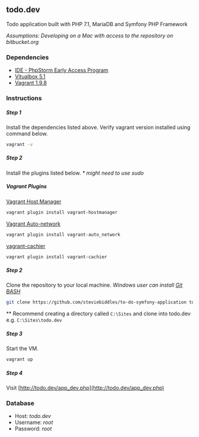## todo.dev
Todo application built with PHP 7.1, MariaDB and Symfony PHP Framework

_Assumptions: Developing on a Mac with access to the repository on bitbucket.org_

### Dependencies

* [IDE - PhpStorm Early Access Program](https://confluence.jetbrains.com/display/PhpStorm/PhpStorm+Early+Access+Program) 
* [Vitualbox 5.1](https://www.virtualbox.org/wiki/Downloads)
* [Vagrant 1.9.8](https://www.vagrantup.com/downloads.html)

### Instructions

##### Step 1
Install the dependencies listed above. Verify vagrant version installed using command below.

```sh
vagrant -v
```

##### Step 2
Install the plugins listed below. _* might need to use sudo_

##### Vagrant Plugins
[Vagrant Host Manager](https://github.com/devopsgroup-io/vagrant-hostmanager)
```sh
vagrant plugin install vagrant-hostmanager
```

[Vagrant Auto-network](https://github.com/oscar-stack/vagrant-auto_network)
```sh
vagrant plugin install vagrant-auto_network
```

[vagrant-cachier](https://github.com/fgrehm/vagrant-cachier)
```sh
vagrant plugin install vagrant-cachier
```

##### Step 2
Clone the repository to your local machine. _Windows user can install [Git BASH](https://git-for-windows.github.io/)_
```sh
git clone https://github.com/steviebiddles/to-do-symfony-application todo.dev
```
** Recommend creating a directory called ```C:\Sites``` and clone into todo.dev e.g. ```C:\Sites\todo.dev```

##### Step 3
Start the VM.
```sh
vagrant up
```

##### Step 4
Visit [http://todo.dev/app_dev.php](http://todo.dev/app_dev.php)

### Database
* Host: *todo.dev*
* Username: *root*
* Password: *root*